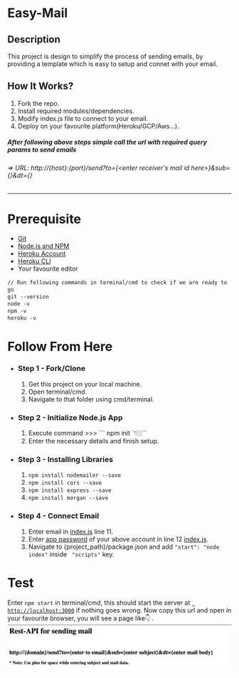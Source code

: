 # Easy-Mail

## Description
This project is design to simplify the process of sending emails, by providing
a template which is easy to setup and connet with your email.

## How It Works?
1. Fork the repo.
2. Install required modules/dependencies.
3. Modify index.js file to connect to your email.
4. Deploy on your favourite platform(Heroku/GCP/Aws...).

##### After following above steps simple call the url with required query params to send emails
###### => URL: http://{host}:{port}/send?to={<enter receiver's mail id here>}&sub={<enter subject of email here>}&dt={<enter email body here>}
---

# Prerequisite
* [Git](https://git-scm.com/book/en/v2/Getting-Started-Installing-Git)
* [Node.js and NPM ](https://nodejs.org/en/)
* [Heroku Account](http://heroku.com/)
* [Heroku CLI](https://devcenter.heroku.com/articles/heroku-cli)
* Your favourite editor
```
// Run following commands in terminal/cmd to check if we are ready to go
git --version 
node -v 
npm -v 
heroku -v
```

# Follow From Here
* ### Step 1 - Fork/Clone
    1. Get this project on your local machine. 
    2. Open terminal/cmd.
    3. Navigate to that folder using cmd/terminal.
* ### Step 2 - Initialize Node.js App
    1. Execute command >>> ``` npm init `👇🏼``
    2. Enter the necessary details and finish setup.
* ### Step 3 - Installing Libraries
    1. ``` npm install nodemailer --save ```
    2. ``` npm install cors --save ```
    3. ``` npm install express --save ```
    4. ``` npm install morgan --save ```
* ### Step 4 - Connect Email
    1. Enter email in [index.js](index.js) line 11.
    2. Enter [app password](https://support.google.com/accounts/answer/185833?hl=en) of your above account in line 12 [index.js](/index.js).
    3. Navigate to {project_path}/package.json and add ``` "start": "node index" ``` inside ``` "scripts"``` key.
# Test
Enter ```npm start``` in terminal/cmd, this should start the server at [``` http://localhost:3000```](http://localhost:3000) if nothing goes wrong. Now copy this url and open in your favourite browser, you will see a page like👇 .
![Image](/page.png)
